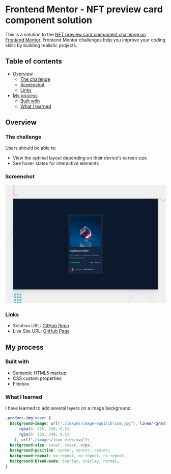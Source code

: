 # Frontend Mentor - NFT preview card component solution

This is a solution to the [NFT preview card component challenge on Frontend Mentor](https://www.frontendmentor.io/challenges/nft-preview-card-component-SbdUL_w0U). Frontend Mentor challenges help you improve your coding skills by building realistic projects.

## Table of contents

- [Overview](#overview)
  - [The challenge](#the-challenge)
  - [Screenshot](#screenshot)
  - [Links](#links)
- [My process](#my-process)
  - [Built with](#built-with)
  - [What I learned](#what-i-learned)

## Overview

### The challenge

Users should be able to:

- View the optimal layout depending on their device's screen size
- See hover states for interactive elements

### Screenshot

![screenshot preview](./images/desktop-preview.jpg)

### Links

- Solution URL: [GitHub Repo](https://github.com/MATBMS/nft-preview-card-component)
- Live Site URL: [GitHub Page](https://matbms.github.io/nft-preview-card-component/)

## My process

### Built with

- Semantic HTML5 markup
- CSS custom properties
- Flexbox

### What I learned

I have learned to add several layers on a image background.

```css
.product-img:hover {
  background-image: url("./images/image-equilibrium.jpg"), linear-gradient(
      rgba(0, 255, 248, 0.5),
      rgba(0, 255, 248, 0.5)
    ), url("./images/icon-view.svg");
  background-size: cover, cover, 48px;
  background-position: center, center, center;
  background-repeat: no-repeat, no-repeat, no-repeat;
  background-blend-mode: overlay, overlay, normal;
}
```

